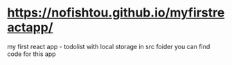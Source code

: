# https://nofishtou.github.io/myfirstreactapp/
my first react app - todolist with local storage
in src foider you can find code for this app
